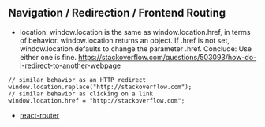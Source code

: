 ## Navigation / Redirection / Frontend Routing

- location: window.location is the same as window.location.href, in terms of behavior. window.location returns an object. If .href is not set, window.location defaults to change the parameter .href. Conclude: Use either one is fine.
  https://stackoverflow.com/questions/503093/how-do-i-redirect-to-another-webpage

```
// similar behavior as an HTTP redirect
window.location.replace("http://stackoverflow.com");
// similar behavior as clicking on a link
window.location.href = "http://stackoverflow.com";
```

- [react-router](https://github.com/ReactTraining/react-router)
